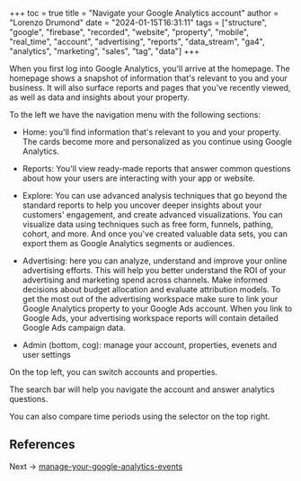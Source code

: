 +++
toc = true
title = "Navigate your Google Analytics account"
author = "Lorenzo Drumond"
date = "2024-01-15T16:31:11"
tags = ["structure",  "google",  "firebase",  "recorded",  "website",  "property",  "mobile",  "real_time",  "account",  "advertising",  "reports",  "data_stream",  "ga4",  "analytics",  "marketing",  "sales",  "tag",  "data"]
+++


When you first log into Google Analytics, you'll arrive at the homepage. The homepage shows a snapshot of information that's relevant to you and your business. It will also surface reports and pages that you've recently viewed, as well as data and insights about your property.

To the left we have the navigation menu with the following sections:
- Home: you'll find information that's relevant to you and your property. The cards become more and personalized as you continue using Google Analytics.

- Reports: You'll view ready-made reports that answer common questions about how your users are interacting with your app or website.

- Explore: You can use advanced analysis techniques that go beyond the standard reports to help you uncover deeper insights about your customers' engagement, and create advanced visualizations. You can visualize data using techniques such as free form, funnels, pathing, cohort, and more. And once you've created valuable data sets, you can export them as Google Analytics segments or audiences.

- Advertising: here you can analyze, understand and improve your online advertising efforts. This will help you better understand the ROI of your advertising and marketing spend across channels. Make informed decisions about budget allocation and evaluate attribution models. To get the most out of the advertising workspace make sure to link your Google Analytics property to your Google Ads account. When you link to Google Ads, your advertising workspace reports will contain detailed Google Ads campaign data.

- Admin (bottom, cog): manage your account, properties, evenets and user settings

On the top left, you can switch accounts and properties.

The search bar will help you navigate the account and answer analytics questions.

You can also compare time periods using the selector on the top right.

## References

Next -> [manage-your-google-analytics-events](/wiki/manage-your-google-analytics-events/)
